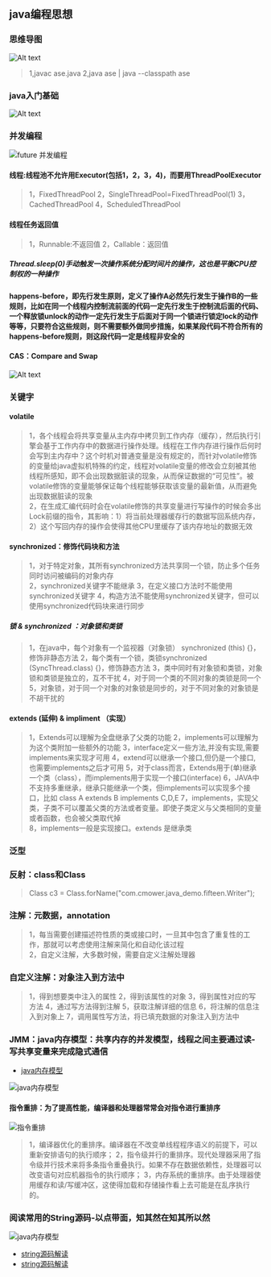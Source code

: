 ## java编程思想

### 思维导图

![Alt text](./thinkinjavamap.png "java编程思想-总结思维导图")

>1,javac ase.java
>2,java ase  | java --classpath ase
### java入门基础

![Alt text](./java-basic-content.png "java入门基础")

### 并发编程

![future 并发编程](./concurrent-future-compare.png "future 并发编程比较")
#### 线程:线程池不允许用Executor(包括1，2，3，4)，而要用ThreadPoolExecutor
>1，FixedThreadPool
>2，SingleThreadPool=FixedThreadPool(1)
>3，CachedThreadPool
>4，ScheduledThreadPool

#### 线程任务返回值
>1，Runnable:不返回值
>2，Callable：返回值

##### Thread.sleep(0)手动触发一次操作系统分配时间片的操作，这也是平衡CPU控制权的一种操作

#### happens-before，即先行发生原则，定义了操作A必然先行发生于操作B的一些规则，比如在同一个线程内控制流前面的代码一定先行发生于控制流后面的代码、一个释放锁unlock的动作一定先行发生于后面对于同一个锁进行锁定lock的动作等等，只要符合这些规则，则不需要额外做同步措施，如果某段代码不符合所有的happens-before规则，则这段代码一定是线程非安全的    

#### CAS：Compare and Swap

![Alt text](./java-concurrent-programming.jpg "java并发编程")

### 关键字

#### volatile
>1，各个线程会将共享变量从主内存中拷贝到工作内存（缓存），然后执行引擎会基于工作内存中的数据进行操作处理。线程在工作内存进行操作后何时会写到主内存中？这个时机对普通变量是没有规定的，而针对volatile修饰的变量给java虚拟机特殊的约定，线程对volatile变量的修改会立刻被其他线程所感知，即不会出现数据脏读的现象，从而保证数据的“可见性”。被volatile修饰的变量能够保证每个线程能够获取该变量的最新值，从而避免出现数据脏读的现象               
>2，在生成汇编代码时会在volatile修饰的共享变量进行写操作的时候会多出Lock前缀的指令，其影响：1）将当前处理器缓存行的数据写回系统内存，2）这个写回内存的操作会使得其他CPU里缓存了该内存地址的数据无效      

#### synchronized：修饰代码块和方法
>1，对于特定对象，其所有synchronized方法共享同一个锁，防止多个任务同时访问被编码的对象内存     
>2，synchronized关键字不能继承
>3，在定义接口方法时不能使用synchronized关键字
>4，构造方法不能使用synchronized关键字，但可以使用synchronized代码块来进行同步

##### 锁 & synchronized ：对象锁和类锁
>1，在java中，每个对象有一个监视器（对象锁）  synchronized (this) {}，修饰非静态方法
>2，每个类有一个锁，类锁synchronized (SyncThread.class) {}，修饰静态方法
>3，类中同时有对象锁和类锁，对象锁和类锁是独立的，互不干扰
>4，对于同一个类的不同对象的类锁是同一个
>5，对象锁，对于同一个对象的对象锁是同步的，对于不同对象的对象锁是不胡干扰的

#### extends (延伸) & impliment （实现）
>1，Extends可以理解为全盘继承了父类的功能
>2，implements可以理解为为这个类附加一些额外的功能
>3，interface定义一些方法,并没有实现,需要implements来实现才可用
>4，extend可以继承一个接口,但仍是一个接口,也需要implements之后才可用
>5，对于class而言，Extends用于(单)继承一个类（class），而implements用于实现一个接口(interface)
>6，JAVA中不支持多重继承，继承只能继承一个类，但implements可以实现多个接口，比如 class A extends B implements C,D,E
>7，implements，实现父类，子类不可以覆盖父类的方法或者变量。即使子类定义与父类相同的变量或者函数，也会被父类取代掉   
>8，implements一般是实现接口。extends 是继承类


### 泛型

### 反射：class和Class
>Class c3 = Class.forName("com.cmower.java_demo.fifteen.Writer");


### 注解：元数据，annotation
>1，每当需要创建描述符性质的类或接口时，一旦其中包含了重复性的工作，那就可以考虑使用注解来简化和自动化该过程   
>2，自定义注解，大多数时候，需要自定义注解处理器


### 自定义注解：对象注入到方法中
>1，得到想要类中注入的属性
>2，得到该属性的对象
>3，得到属性对应的写方法
>4，通过写方法得到注解
>5，获取注解详细的信息
>6，将注解的信息注入到对象上
>7，调用属性写方法，将已填充数据的对象注入到方法中

### JMM：java内存模型：共享内存的并发模型，线程之间主要通过读-写共享变量来完成隐式通信
* [java内存模型](https://juejin.im/post/5ae6d309518825673123fd0e)

![java内存模型](./jmm-struct.png "java内存模型")

#### 指令重排：为了提高性能，编译器和处理器常常会对指令进行重排序
![指令重排](./compiler-processor-instruction-rearrange.png "指令重排")

>1，编译器优化的重排序。编译器在不改变单线程程序语义的前提下，可以重新安排语句的执行顺序；
>2，指令级并行的重排序。现代处理器采用了指令级并行技术来将多条指令重叠执行。如果不存在数据依赖性，处理器可以改变语句对应机器指令的执行顺序；
>3，内存系统的重排序。由于处理器使用缓存和读/写缓冲区，这使得加载和存储操作看上去可能是在乱序执行的。




### 阅读常用的String源码-以点带面，知其然在知其所以然

![java内存模型](./string-intern-mem-struct.png "String对象堆栈布局结构")

* [string源码解读](https://blog.csdn.net/qian520ao/article/details/78966179)
* [string源码解读](https://juejin.im/post/5d8c74c4f265da5b8820a095)